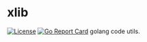 # xlib
[![License](https://img.shields.io/badge/License-Apache%202.0-blue.svg)](https://github.com/liipx/xlib/blob/master/LICENSE)
[![Go Report Card](https://goreportcard.com/badge/github.com/liipx/xlib)](https://goreportcard.com/report/github.com/liipx/xlib)
golang code utils.
